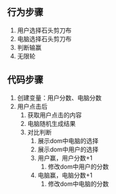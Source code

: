 ## 行为步骤
1. 用户选择石头剪刀布
2. 电脑选择石头剪刀布
3. 判断输赢
4. 无限轮

## 代码步骤
1. 创建变量：用户分数、电脑分数
2. 用户点击后
   1. 获取用户点击的内容
   2. 电脑随机生成结果
   3. 对比判断
      1. 展示dom中电脑的选择
      2. 展示dom中用户的选择
      3. 用户赢，用户分数+1
         1. 修改dom中用户的分数
      4. 电脑赢，电脑分数+1
         1. 修改dom中电脑的分数